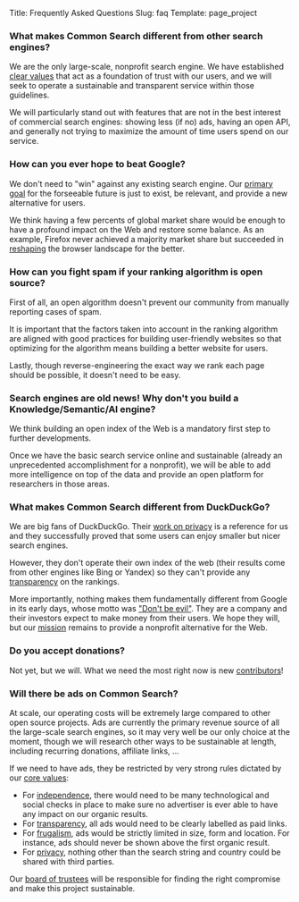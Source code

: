 Title: Frequently Asked Questions
Slug: faq
Template: page_project


### What makes Common Search different from other search engines?

We are the only large-scale, nonprofit search engine. We have established [clear values](/values) that act as a foundation of trust with our users, and we will seek to operate a sustainable and transparent service within those guidelines.

We will particularly stand out with features that are not in the best interest of commercial search engines: showing less (if no) ads, having an open API, and generally not trying to maximize the amount of time users spend on our service.


### How can you ever hope to beat Google?

We don't need to "win" against any existing search engine. Our [primary goal](/mission) for the forseeable future is just to exist, be relevant, and provide a new alternative for users.

We think having a few percents of global market share would be enough to have a profound impact on the Web and restore some balance. As an example, Firefox never achieved a majority market share but succeeded in [reshaping](https://en.wikipedia.org/wiki/Browser_wars#Second_browser_war) the browser landscape for the better.


### How can you fight spam if your ranking algorithm is open source?

First of all, an open algorithm doesn't prevent our community from manually reporting cases of spam.

It is important that the factors taken into account in the ranking algorithm are aligned with good practices for building user-friendly websites so that optimizing for the algorithm means building a better website for users.

Lastly, though reverse-engineering the exact way we rank each page should be possible, it doesn't need to be easy.


### Search engines are old news! Why don't you build a Knowledge/Semantic/AI engine?

We think building an open index of the Web is a mandatory first step to further developments.

Once we have the basic search service online and sustainable (already an unprecedented accomplishment for a nonprofit), we will be able to add more intelligence on top of the data and provide an open platform for researchers in those areas.



### What makes Common Search different from DuckDuckGo?

We are big fans of DuckDuckGo. Their [work on privacy](https://duckduckgo.com/privacy) is a reference for us and they successfully proved that some users can enjoy smaller but nicer search engines.

However, they don't operate their own index of the web (their results come from other engines like Bing or Yandex) so they can't provide any [transparency](/values#transparency) on the rankings.

More importantly, nothing makes them fundamentally different from Google in its early days, whose motto was ["Don't be evil"](https://en.wikipedia.org/wiki/Don%27t_be_evil). They are a company and their investors expect to make money from their users. We hope they will, but our [mission](/mission) remains to provide a nonprofit alternative for the Web.


### Do you accept donations?

Not yet, but we will. What we need the most right now is new [contributors](/contributing)!



### Will there be ads on Common Search?

At scale, our operating costs will be extremely large compared to other open source projects. Ads are currently the primary revenue source of all the large-scale search engines, so it may very well be our only choice at the moment, though we will research other ways to be sustainable at length, including recurring donations, affiliate links, ...

If we need to have ads, they be restricted by very strong rules dictated by our [core values](/values):

 - For [independence](/values#independence), there would need to be many technological and social checks in place to make sure no advertiser is ever able to have any impact on our organic results.
 - For [transparency](/values#transparency), all ads would need to be clearly labelled as paid links.
 - For [frugalism](/values#frugalism), ads would be strictly limited in size, form and location. For instance, ads should never be shown above the first organic result.
 - For [privacy](/values#privacy), nothing other than the search string and country could be shared with third parties.

Our [board of trustees](/governance) will be responsible for finding the right compromise and make this project sustainable.
